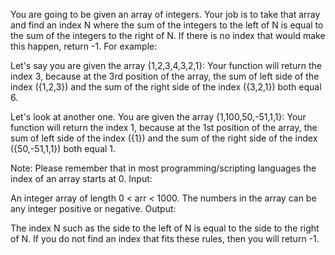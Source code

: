 You are going to be given an array of integers. Your job is to take that array and find an index N where the sum of the integers to the left of N is equal to the sum of the integers to the right of N. If there is no index that would make this happen, return -1.
For example:

Let's say you are given the array {1,2,3,4,3,2,1}:
Your function will return the index 3, because at the 3rd position of the array, the sum of left side of the index ({1,2,3}) and the sum of the right side of the index ({3,2,1}) both equal 6.

Let's look at another one.
You are given the array {1,100,50,-51,1,1}:
Your function will return the index 1, because at the 1st position of the array, the sum of left side of the index ({1}) and the sum of the right side of the index ({50,-51,1,1}) both equal 1.

Note: Please remember that in most programming/scripting languages the index of an array starts at 0.
Input:

An integer array of length 0 < arr < 1000. The numbers in the array can be any integer positive or negative.
Output:

The index N such as the side to the left of N is equal to the side to the right of N. If you do not find an index that fits these rules, then you will return -1.
